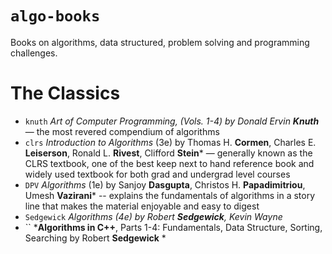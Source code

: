 `algo-books`
============

Books on algorithms, data structured, problem solving and programming challenges.

# The Classics
- `knuth` *Art of Computer Programming, (Vols. 1-4) by Donald Ervin **Knuth*** — the most revered compendium of algorithms
- `clrs` *Introduction to Algorithms* (3e) by Thomas H. **Cormen**,  Charles E. **Leiserson**, Ronald L. **Rivest**, Clifford **Stein*** — generally known as the CLRS textbook, one of the best keep next to hand reference book and widely used textbook for both grad and undergrad level courses
- `DPV` *Algorithms* (1e) by Sanjoy **Dasgupta**,  Christos H. **Papadimitriou**, Umesh **Vazirani*** -- explains the fundamentals of algorithms in a story line that makes the material enjoyable and easy to digest
- `Sedgewick` *Algorithms (4e) by Robert **Sedgewick**, Kevin Wayne* 
-  `` ***Algorithms in C++**, Parts 1-4: Fundamentals, Data Structure, Sorting, Searching by Robert **Sedgewick** *  